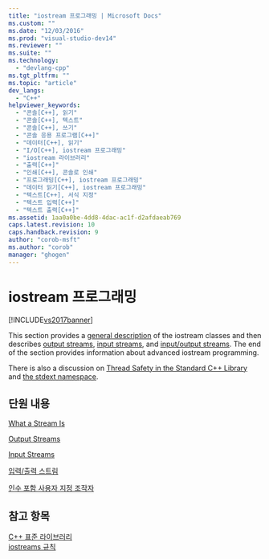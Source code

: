 ```yaml
---
title: "iostream 프로그래밍 | Microsoft Docs"
ms.custom: ""
ms.date: "12/03/2016"
ms.prod: "visual-studio-dev14"
ms.reviewer: ""
ms.suite: ""
ms.technology: 
  - "devlang-cpp"
ms.tgt_pltfrm: ""
ms.topic: "article"
dev_langs: 
  - "C++"
helpviewer_keywords: 
  - "콘솔[C++], 읽기"
  - "콘솔[C++], 텍스트"
  - "콘솔[C++], 쓰기"
  - "콘솔 응용 프로그램[C++]"
  - "데이터[C++], 읽기"
  - "I/O[C++], iostream 프로그래밍"
  - "iostream 라이브러리"
  - "출력[C++]"
  - "인쇄[C++], 콘솔로 인쇄"
  - "프로그래밍[C++], iostream 프로그래밍"
  - "데이터 읽기[C++], iostream 프로그래밍"
  - "텍스트[C++], 서식 지정"
  - "텍스트 입력[C++]"
  - "텍스트 출력[C++]"
ms.assetid: 1aa0a0be-4dd8-4dac-ac1f-d2afdaeab769
caps.latest.revision: 10
caps.handback.revision: 9
author: "corob-msft"
ms.author: "corob"
manager: "ghogen"
---
```

# iostream 프로그래밍
[!INCLUDE[vs2017banner](../assembler/inline/includes/vs2017banner.md)]

This section provides a [general description](../standard-library/what-a-stream-is.md) of the iostream classes and then describes [output streams](../standard-library/output-streams.md), [input streams](../standard-library/input-streams.md), and [input\/output streams](../standard-library/input-output-streams.md).  The end of the section provides information about advanced iostream programming.  
  
 There is also a discussion on [Thread Safety in the Standard C\+\+ Library](../standard-library/thread-safety-in-the-cpp-standard-library.md) and [the stdext namespace](../standard-library/stdext-namespace.md).  
  
## 단원 내용  
 [What a Stream Is](../standard-library/what-a-stream-is.md)  
  
 [Output Streams](../standard-library/output-streams.md)  
  
 [Input Streams](../standard-library/input-streams.md)  
  
 [입력\/출력 스트림](../standard-library/input-output-streams.md)  
  
 [인수 포함 사용자 지정 조작자](../standard-library/custom-manipulators-with-arguments.md)  
  
## 참고 항목  
 [C\+\+ 표준 라이브러리](../standard-library/cpp-standard-library-reference.md)   
 [iostreams 규칙](../standard-library/iostreams-conventions.md)